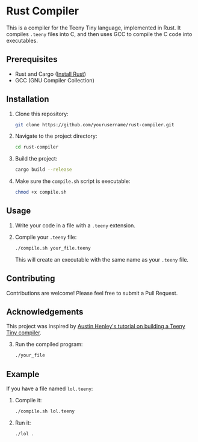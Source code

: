 # Rust Compiler

This is a compiler for the Teeny Tiny language, implemented in Rust. It compiles `.teeny` files into C, and then uses GCC to compile the C code into executables.

## Prerequisites

- Rust and Cargo ([Install Rust](https://www.rust-lang.org/tools/install))
- GCC (GNU Compiler Collection)

## Installation

1. Clone this repository:
    ```bash
    git clone https://github.com/yourusername/rust-compiler.git
    ```
2. Navigate to the project directory:
    ```bash
    cd rust-compiler
    ```

3. Build the project:
    ```bash
    cargo build --release
    ```

4. Make sure the `compile.sh` script is executable:
    ```bash
    chmod +x compile.sh
    ```

## Usage

1. Write your code in a file with a `.teeny` extension.

2. Compile your `.teeny` file:
    ```bash
    ./compile.sh your_file.teeny
    ```
    This will create an executable with the same name as your `.teeny` file.

## Contributing

Contributions are welcome! Please feel free to submit a Pull Request.

## Acknowledgements

This project was inspired by [Austin Henley's tutorial on building a Teeny Tiny compiler](https://austinhenley.com/blog/teenytinycompiler1.html).


3. Run the compiled program:
    ```bash
    ./your_file
    ```

## Example

If you have a file named `lol.teeny`:

1. Compile it:
    ```bash
    ./compile.sh lol.teeny
    ```

2. Run it:
    ```
    ./lol .
    ```


